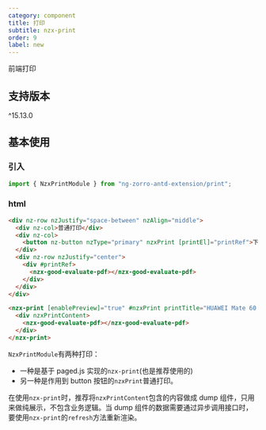 ```yaml
---
category: component
title: 打印
subtitle: nzx-print
order: 9
label: new
---
```


前端打印

## 支持版本

<label type="success">^15.13.0</label>

## 基本使用

### 引入

```ts
import { NzxPrintModule } from "ng-zorro-antd-extension/print";
```

### html

```html
<div nz-row nzJustify="space-between" nzAlign="middle">
  <div nz-col>普通打印</div>
  <div nz-col>
    <button nz-button nzType="primary" nzxPrint [printEl]="printRef">下载打印评价表</button>
  </div>
  <div nz-row nzJustify="center">
    <div #printRef>
      <nzx-good-evaluate-pdf></nzx-good-evaluate-pdf>
    </div>
  </div>
</div>

<nzx-print [enablePreview]="true" #nzxPrint printTitle="HUAWEI Mate 60 Pro评价表">
  <div nzxPrintContent>
    <nzx-good-evaluate-pdf></nzx-good-evaluate-pdf>
  </div>
</nzx-print>
```

`NzxPrintModule`有两种打印：

- 一种是基于 paged.js 实现的`nzx-print`(也是推荐使用的)
- 另一种是作用到 button 按钮的`nzxPrint`普通打印。

在使用`nzx-print`时，推荐将`nzxPrintContent`包含的内容做成 dump 组件，只用来做纯展示，不包含业务逻辑。当 dump 组件的数据需要通过异步调用接口时，要使用`nzx-print`的`refresh`方法重新渲染。
